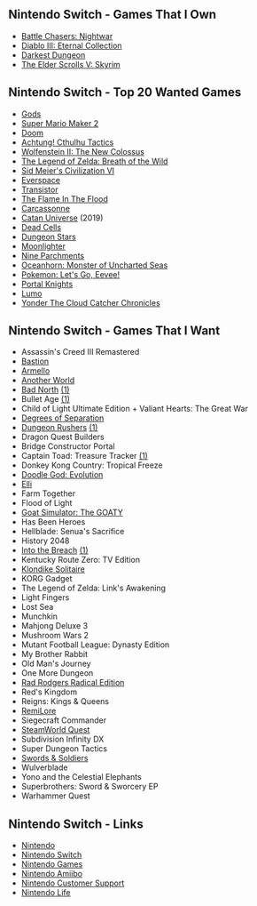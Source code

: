 ## Nintendo Switch - Games That I Own

- [Battle Chasers: Nightwar](https://www.battlechasers.com)
- [Diablo III: Eternal Collection](https://us.diablo3.com/en/switch)
- [Darkest Dungeon](https://www.darkestdungeon.com)
- [The Elder Scrolls V: Skyrim](https://elderscrolls.bethesda.net/en/skyrim)

## Nintendo Switch - Top 20 Wanted Games

- [Gods](https://www.robotriotgames.com/gods_remastered.html)
- [Super Mario Maker 2](https://www.nintendo.com/games/detail/super-mario-maker-2-switch)
- [Doom](https://www.nintendo.com/games/detail/doom-switch)
- [Achtung! Cthulhu Tactics](https://www.nintendo.com/games/detail/achtung-cthulu-tactics-switch)
- [Wolfenstein II: The New Colossus](https://www.nintendo.com/games/detail/wolfenstein-ii-the-new-colossus-switch)
- [The Legend of Zelda: Breath of the Wild](https://www.nintendo.com/games/detail/the-legend-of-zelda-breath-of-the-wild-switch)
- [Sid Meier's Civilization VI](https://www.nintendo.com/games/detail/sid-meiers-civilization-vi-switch)
- [Everspace](https://www.nintendo.com/games/detail/everspace-stellar-edition-switch)
- [Transistor](https://www.nintendo.com/games/detail/transistor-switch)
- [The Flame In The Flood](https://www.nintendo.com/games/detail/the-flame-in-the-flood-complete-edition-switch)
- [Carcassonne](https://www.nintendo.com/games/detail/carcassonne-switch)
- [Catan Universe](https://www.nintendo.com/games/detail/catan-universe-switch) (2019)
- [Dead Cells](https://www.nintendo.com/games/detail/dead-cells-switch)
- [Dungeon Stars](https://www.nintendo.com/games/detail/dungeon-stars-switch)
- [Moonlighter](http://moonlighterthegame.com/)
- [Nine Parchments](https://www.nintendo.com/games/detail/nine-parchments-switch)
- [Oceanhorn: Monster of Uncharted Seas](https://www.nintendo.com/games/detail/oceanhorn-monster-of-uncharted-seas-switch)
- [Pokemon: Let's Go, Eevee!](https://www.nintendo.com/games/detail/pokemon-lets-go-eevee-switch)
- [Portal Knights](https://www.nintendo.com/games/detail/portal-knights-switch)
- [Lumo](https://www.nintendo.com/games/detail/lumo-switch)
- [Yonder The Cloud Catcher Chronicles](https://www.nintendo.com/games/detail/yonder-the-cloud-catcher-chronicles-switch)

## Nintendo Switch - Games That I Want

- Assassin's Creed III Remastered
- [Bastion](https://www.supergiantgames.com/games/bastion/)
- [Armello](https://armello.com)
- [Another World](https://www.nintendo.com/games/detail/another-world-switch)
- [Bad North](https://www.badnorth.com) [(1)](https://www.nintendo.com/games/detail/bad-north-switch)
- Bullet Age [(1)](https://www.nintendo.com/games/detail/bullet-age-switch)
- Child of Light Ultimate Edition + Valiant Hearts: The Great War
- [Degrees of Separation](https://www.nintendo.com/games/detail/degrees-of-separation-switch)
- [Dungeon Rushers](http://dungeon-rushers.com/en/index-en/) [(1)](https://www.nintendo.com/games/detail/dungeon-rushers-switch)
- Dragon Quest Builders
- Bridge Constructor Portal
- Captain Toad: Treasure Tracker [(1)](https://www.nintendo.com/games/detail/captain-toad-treasure-tracker-switch)
- Donkey Kong Country: Tropical Freeze
- [Doodle God: Evolution](https://www.nintendo.com/games/detail/doodle-god-evolution-switch)
- [Elli](https://www.nintendo.com/games/detail/elli-switch)
- Farm Together
- Flood of Light
- [Goat Simulator: The GOATY](https://www.nintendo.com/games/detail/goat-simulator-the-goaty-switch)
- Has Been Heroes
- Hellblade: Senua's Sacrifice
- History 2048
- [Into the Breach](https://subsetgames.com/itb.html) [(1)](https://www.nintendo.com/games/detail/into-the-breach-switch)
- Kentucky Route Zero: TV Edition
- [Klondike Solitaire](https://www.nintendo.com/games/detail/klondike-solitaire-switch)
- KORG Gadget
- The Legend of Zelda: Link's Awakening
- Light Fingers
- Lost Sea
- Munchkin
- Mahjong Deluxe 3
- Mushroom Wars 2
- Mutant Football League: Dynasty Edition
- My Brother Rabbit
- Old Man's Journey
- One More Dungeon
- [Rad Rodgers Radical Edition](https://www.nintendo.com/games/detail/rad-rodgers-radical-edition-switch)
- Red's Kingdom
- Reigns: Kings & Queens
- [RemiLore](https://www.nintendo.com/games/detail/remilore-switch)
- Siegecraft Commander
- [SteamWorld Quest](https://www.nintendo.com/games/detail/steamworld-quest-switch)
- Subdivision Infinity DX
- Super Dungeon Tactics
- [Swords & Soldiers](https://www.nintendo.com/games/detail/swords-and-soldiers-switch)
- Wulverblade
- Yono and the Celestial Elephants
- Superbrothers: Sword & Sworcery EP
- Warhammer Quest

## Nintendo Switch - Links

- [Nintendo](https://www.nintendo.com/)
- [Nintendo Switch](https://www.nintendo.com/switch/)
- [Nintendo Games](https://www.nintendo.com/games/)
- [Nintendo Amiibo](https://www.nintendo.com/amiibo/)
- [Nintendo Customer Support](https://www.nintendo.com/consumer/index.jsp)
- [Nintendo Life](http://www.nintendolife.com/nintendo-switch)


